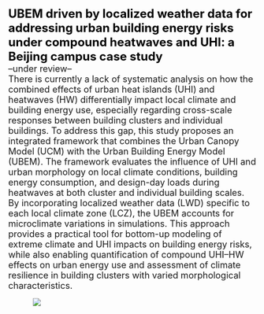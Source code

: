 <a href="https://papers.ssrn.com/sol3/papers.cfm?abstract_id=5555721" style="color: black; text-decoration: none;">
  <strong><span style="font-size: 24px;">UBEM driven by localized weather data for addressing urban building energy risks under compound heatwaves and UHI: a Beijing campus case study</span></strong>
</a>
<p style="font-size: 18px; margin: 0;">–under review–</p>
<p style="font-size: 18px; max-width: 100%; margin: 0;">
  There is currently a lack of systematic analysis on how the combined effects of urban heat islands (UHI) and heatwaves (HW) differentially impact local climate and building energy use, especially regarding cross-scale responses between building clusters and individual buildings. To address this gap, this study proposes an integrated framework that combines the Urban Canopy Model (UCM) with the Urban Building Energy Model (UBEM). The framework evaluates the influence of UHI and urban morphology on local climate conditions, building energy consumption, and design-day loads during heatwaves at both cluster and individual building scales. By incorporating localized weather data (LWD) specific to each local climate zone (LCZ), the UBEM accounts for microclimate variations in simulations. This approach provides a practical tool for bottom-up modeling of extreme climate and UHI impacts on building energy risks, while also enabling quantification of compound UHI–HW effects on urban energy use and assessment of climate resilience in building clusters with varied morphological characteristics.
</p>
<a href="https://papers.ssrn.com/sol3/papers.cfm?abstract_id=5555721">
  <img src="https://shawnzhang7829.github.io/worksimage/Paper_1_small.jpg" 
       style="max-width: 80%; height: auto; display: block; margin: 15px auto;" 
       loading="lazy"/>
</a>
